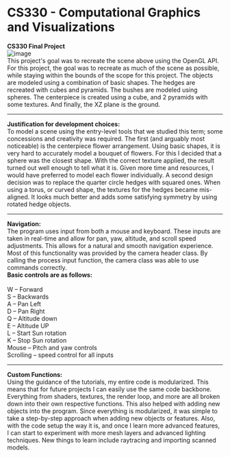 # CS330 - Computational Graphics and Visualizations
**CS330 Final Project**
<br/>
![image](https://user-images.githubusercontent.com/116769623/204107661-8563b7fa-3e2c-4a3b-afcb-e3b6e85d7304.png)
<br/>
This project's goal was to recreate the scene above using the OpenGL API. For this project, the goal was to recreate as much of the scene as possible, while staying within the bounds of the scope for this project. The objects are modeled using a combination of basic shapes. The hedges are recreated with cubes and pyramids. The bushes are modeled using spheres. The centerpiece is created using a cube, and 2 pyramids with some textures. And finally, the XZ plane is the ground.
<br/>

-----

**Justification for development choices:**
<br/>
To model a scene using the entry-level tools that we studied this term; some concessions and creativity was required.  The first (and arguably most noticeable) is the centerpiece flower arrangement. Using basic shapes, it is very hard to accurately model a bouquet of flowers. For this I decided that a sphere was the closest shape. With the correct texture applied, the result turned out well enough to tell what it is. Given more time and resources, I would have preferred to model each flower individually. A second design decision was to replace the quarter circle hedges with squared ones. When using a torus, or curved shape, the textures for the hedges became mis-aligned. It looks much better and adds some satisfying symmetry by using rotated hedge objects.

-----

**Navigation:**
<br/>
The program uses input from both a mouse and keyboard. These inputs are taken in real-time and allow for pan, yaw, altitude, and scroll speed adjustments. This allows for a natural and smooth navigation experience. Most of this functionality was provided by the camera header class. By calling the process input function, the camera class was able to use commands correctly. 
<br/>
**Basic controls are as follows:**
<br/>
<br/>
W – Forward
<br/>
S – Backwards
<br/>
A – Pan Left
<br/>
D – Pan Right
<br/>
Q – Altitude down
<br/>
E – Altitude UP
<br/>
L – Start Sun rotation
<br/>
K – Stop Sun rotation
<br/>
Mouse – Pitch and yaw controls
<br/>
Scrolling – speed control for all inputs

-----

**Custom Functions:**
<br/>
Using the guidance of the tutorials, my entire code is modularized. This means that for future projects I can easily use the same code backbone. Everything from shaders, textures, the render loop, and more are all broken down into their own respective functions. This also helped with adding new objects into the program. Since everything is modularized, it was simple to take a step-by-step approach when adding new objects or features. Also, with the code setup the way it is, and once I learn more advanced features, I can start to experiment with more mesh layers and advanced lighting techniques. New things to learn include raytracing and importing scanned models.
